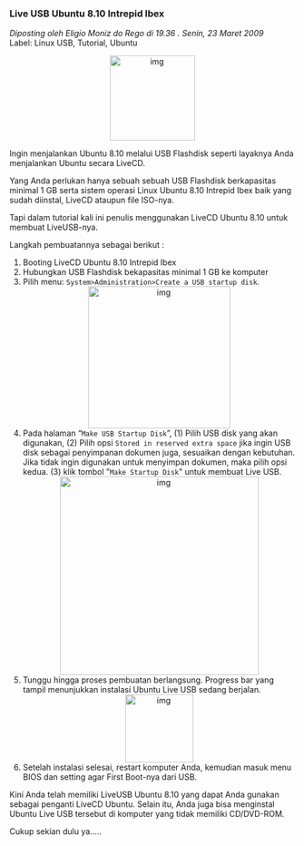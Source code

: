 ### **Live USB Ubuntu 8.10 Intrepid Ibex**
_Diposting oleh Eligio Moniz do Rego di 19.36 . Senin, 23 Maret 2009_
<br>
Label: Linux USB, Tutorial, Ubuntu

<div align="center">
	<img src="./posts/2009-03-23-live-usb-ubuntu-810-intrepid-ibex/0.jpg" height="150px" alt="img">
</div> 

Ingin menjalankan Ubuntu 8.10 melalui USB Flashdisk seperti layaknya Anda menjalankan Ubuntu secara LiveCD.

Yang Anda perlukan hanya sebuah sebuah USB Flashdisk berkapasitas minimal 1 GB serta sistem operasi Linux Ubuntu 8.10 Intrepid Ibex baik yang sudah diinstal, LiveCD ataupun file ISO-nya.

Tapi dalam tutorial kali ini penulis menggunakan LiveCD Ubuntu 8.10 untuk membuat LiveUSB-nya.

Langkah pembuatannya sebagai berikut :

1. Booting LiveCD Ubuntu 8.10 Intrepid Ibex
1. Hubungkan USB Flashdisk bekapasitas minimal 1 GB ke komputer
1. Pilih menu: `System>Administration>Create a USB startup disk`.
    <div align="center">
        <img src="./posts/2009-03-23-live-usb-ubuntu-810-intrepid-ibex/1.png" height="250px" alt="img">
    </div> 
1. Pada halaman “`Make USB Startup Disk`”, (1) Pilih USB disk yang akan digunakan, (2) Pilih opsi `Stored in reserved extra space` jika ingin USB disk sebagai penyimpanan dokumen juga, sesuaikan dengan kebutuhan. Jika tidak ingin digunakan untuk menyimpan dokumen, maka pilih opsi kedua. (3) klik tombol "`Make Startup Disk`" untuk membuat Live USB.
    <div align="center">
        <img src="./posts/2009-03-23-live-usb-ubuntu-810-intrepid-ibex/2.png" height="350px" alt="img">
    </div> 
1. Tunggu hingga proses pembuatan berlangsung. Progress bar yang tampil menunjukkan instalasi Ubuntu Live USB sedang berjalan.
    <div align="center">
        <img src="./posts/2009-03-23-live-usb-ubuntu-810-intrepid-ibex/3.png" height="120px" alt="img">
    </div> 
1. Setelah instalasi selesai, restart komputer Anda, kemudian masuk menu BIOS dan setting agar First Boot-nya dari USB.

Kini Anda telah memiliki LiveUSB Ubuntu 8.10 yang dapat Anda gunakan sebagai penganti LiveCD Ubuntu.
Selain itu, Anda juga bisa menginstal Ubuntu Live USB tersebut di komputer yang tidak memiliki CD/DVD-ROM.

Cukup sekian dulu ya.....